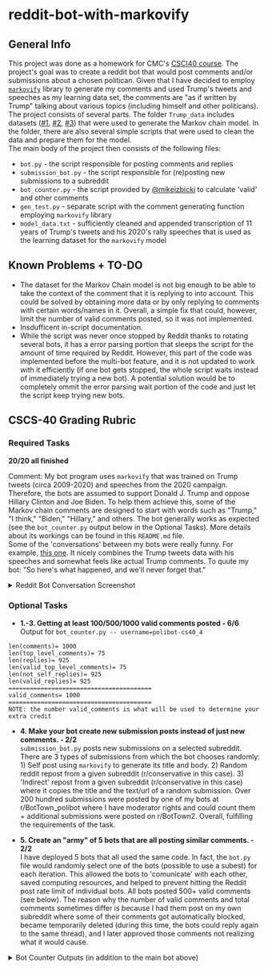 # reddit-bot-with-markovify
## General Info
This project was done as a homework for CMC's [CSCI40 course](https://github.com/mikeizbicki/cmc-csci040/tree/2021fall/hw_04). The project's goal was to create a reddit bot that would post comments and/or submissions about a chosen politican. Given that I have decided to employ [`markovify`](https://github.com/jsvine/markovify) library to generate my comments and used Trump's tweets and speeches as my learning data set, the comments are "as if written by Trump" talking about various topics (including himself and other politicans).  
The project consists of several parts. The folder `Trump_data` includes datasets ([#1](https://www.kaggle.com/christianlillelund/donald-trumps-rallies), [#2](https://data.world/pathologicalhandwaving/trumptweets), [#3](https://data.world/lovesdata/trump-tweets-5-4-09-12-5-16)) that were used to generate the Markov chain model. In the folder, there are also several simple scripts that were used to clean the data and prepare them for the model.  
The main body of the project then consists of the following files:
* `bot.py` - the script responsible for posting comments and replies 
* `submission_bot.py` - the script responsible for (re)posting new submissions to a subreddit
* `bot_counter.py` - the script provided by [@mikeizbicki](https://github.com/mikeizbicki) to calculate 'valid' and other comments
* `gen_test.py` - separate script with the comment generating function employing `markovify` library
* `model_data.txt` - sufficiently cleaned and appended transcription of 11 years of Trump's tweets and his 2020's rally speeches that is used as the learning dataset for the `markovify` model
 
## Known Problems + TO-DO
* The dataset for the Markov Chain model is not big enough to be able to take the context of the comment that it is replying to into account. This could be solved by obtaining more data or by only replying to comments with certain words/names in it. Overall, a simple fix that could, however, limit the number of valid comments posted, so it was not implemented.
* Insdufficent in-script documentation.
* While the script was never once stopped by Reddit thanks to rotating several bots, it has a error parsing portion that sleeps the script for the amount of time required by Reddit. However, this part of the code was implemented before the multi-bot feature, and it is not updated to work with it efficiently (if one bot gets stopped, the whole script waits instead of immediately trying a new bot). A potential solution would be to completely ommit the error parsing wait portion of the code and just let the script keep trying new bots.



## CSCS-40 Grading Rubric

### Required Tasks

__20/20 all finished__

Comment: My bot program uses `markovify` that was trained on Trump tweets (circa 2009-2020) and speeches from the 2020 campaign. Therefore, the bots are assumed to support Donald J. Trump and oppose Hillary Clinton and Joe Biden. To help them achieve this, some of the Markov chain comments are designed to start with words such as "Trump," "I think," "Biden," "Hillary," and others. The bot generally works as expected (see the `bot_counter.py` output below in the Optional Tasks). More details about its workings can be found in this `README.md` file.   
Some of the 'conversations' between my bots were really funny. For example, [this one](https://old.reddit.com/r/BotTown_polibot2/comments/r1lx1a/hillary_had_a_great_evening/hlzq5g9/). It nicely combines the Trump tweets data with his speeches and somewhat feels like actual Trump comments. To quute my bot: "So here's what happened, and we'll never forget that."
<details>
  <summary>Reddit Bot Conversation Screenshot</summary>
  
  ![image](https://user-images.githubusercontent.com/63810577/143516970-172f3aa2-a9c7-4d03-866e-64c3a7679fbd.png)
  
</details>

### Optional Tasks

* __1.-3. Getting at least 100/500/1000 valid comments posted - 6/6__  
Output for `bot_counter.py -- username=polibot-cs40_4`
```
len(comments)= 1000
len(top_level_comments)= 75
len(replies)= 925
len(valid_top_level_comments)= 75
len(not_self_replies)= 925
len(valid_replies)= 925
========================================
valid_comments= 1000
========================================
NOTE: the number valid_comments is what will be used to determine your extra credit
```

* __4. Make your bot create new submission posts instead of just new comments. - 2/2__  
`submission_bot.py` posts new submissions on a selected subreddit. There are 3 types of submissions from which the bot chooses randomly: 1) Self post using `markovify` to generate its title and body. 2) Random reddit repost from a given subreddit (r/conservative in this case). 3) 'Indirect' repost from a given subreddit (r/conservative in this case) where it copies the title and the text/url of a random submission. Over 200 hundred submissions were posted by one of my bots at r/BotTown_polibot where I have moderator rights and could count them + additional submissions were posted on r/BotTown2. Overall, fulfilling the requirements of the task.

* __5. Create an "army" of 5 bots that are all posting similar comments. - 2/2__  
I have deployed 5 bots that all used the same code. In fact, the `bot.py` file would randomly select one of the bots (possible to use a subest) for each iteration. This allowed the bots to 'comunicate' with each other, saved computing resources, and helped to prevent hitting the Reddit post rate limit of individual bots. All bots posted 500+ valid comments (see below). The reason why the number of valid comments and total comments sometimes differ is because I had them post on my own subreddit where some of their comments got automatically blocked, became temporarily deleted (during this time, the bots could reply again to the same thread), and I later approved those comments not realizing what it would cause.  
<details>
  <summary>Bot Counter Outputs (in addition to the main bot above)</summary>
    
  ```
  polibot-cs40:
  
  len(comments)= 609
len(top_level_comments)= 69
len(replies)= 540
len(valid_top_level_comments)= 69
len(not_self_replies)= 540
len(valid_replies)= 540
========================================
valid_comments= 609
========================================
NOTE: the number valid_comments is what will be used to determine your extra credit
  
  
  polibot-cs40_1:
  
  len(comments)= 1000
len(top_level_comments)= 62
len(replies)= 938
len(valid_top_level_comments)= 60
len(not_self_replies)= 938
len(valid_replies)= 938
========================================
valid_comments= 998
========================================
NOTE: the number valid_comments is what will be used to determine your extra credit
  
  polibot-cs40_2:
  
  len(comments)= 1000
len(top_level_comments)= 85
len(replies)= 915
len(valid_top_level_comments)= 82
len(not_self_replies)= 915
len(valid_replies)= 915
========================================
valid_comments= 997
========================================
NOTE: the number valid_comments is what will be used to determine your extra credit
  
  polibot-cs40_3:
  
  len(comments)= 1000
len(top_level_comments)= 60
len(replies)= 940
len(valid_top_level_comments)= 58
len(not_self_replies)= 940
len(valid_replies)= 940
========================================
valid_comments= 998
========================================
NOTE: the number valid_comments is what will be used to determine your extra credit 
  
  
  ```
  
</details>
